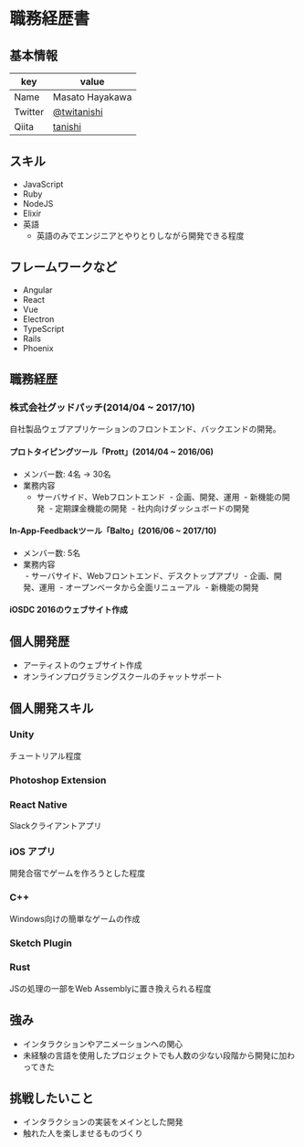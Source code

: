 # 職務経歴書

## 基本情報

|key|value|
|---|-----|
|Name|Masato Hayakawa|
|Twitter|[@twitanishi](https://twitter.com/twitanishi)|
|Qiita|[tanishi](https://qiita.com/tanishi)|

## スキル

- JavaScript
- Ruby
- NodeJS
- Elixir
- 英語  
  - 英語のみでエンジニアとやりとりしながら開発できる程度

## フレームワークなど

- Angular
- React
- Vue
- Electron
- TypeScript
- Rails
- Phoenix

## 職務経歴

### 株式会社グッドパッチ(2014/04 ~ 2017/10)

自社製品ウェブアプリケーションのフロントエンド、バックエンドの開発。

#### プロトタイピングツール「Prott」(2014/04 ~ 2016/06)

- メンバー数: 4名 → 30名
- 業務内容  
  - サーバサイド、Webフロントエンド
  - 企画、開発、運用
  - 新機能の開発
  - 定期課金機能の開発
  - 社内向けダッシュボードの開発

#### In-App-Feedbackツール「Balto」(2016/06 ~ 2017/10)

- メンバー数: 5名
- 業務内容  
  - サーバサイド、Webフロントエンド、デスクトップアプリ
  - 企画、開発、運用
  - オープンベータから全面リニューアル
  - 新機能の開発

#### iOSDC 2016のウェブサイト作成

## 個人開発歴

- アーティストのウェブサイト作成
- オンラインプログラミングスクールのチャットサポート

## 個人開発スキル

### Unity

チュートリアル程度

### Photoshop Extension

### React Native

Slackクライアントアプリ

### iOS アプリ

開発合宿でゲームを作ろうとした程度

### C++

Windows向けの簡単なゲームの作成

### Sketch Plugin

### Rust

JSの処理の一部をWeb Assemblyに置き換えられる程度

## 強み

- インタラクションやアニメーションへの関心
- 未経験の言語を使用したプロジェクトでも人数の少ない段階から開発に加わってきた

## 挑戦したいこと

- インタラクションの実装をメインとした開発
- 触れた人を楽しませるものづくり
